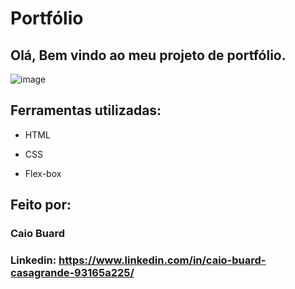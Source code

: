 # Portfólio 

## Olá, Bem vindo ao meu projeto de portfólio.

![image](https://user-images.githubusercontent.com/128753517/233855391-a15c3adb-bc87-48e5-b1f2-6972a69e8b52.png)

## Ferramentas utilizadas:

* HTML

* CSS

* Flex-box

## Feito por:

### Caio Buard

### Linkedin: https://www.linkedin.com/in/caio-buard-casagrande-93165a225/

